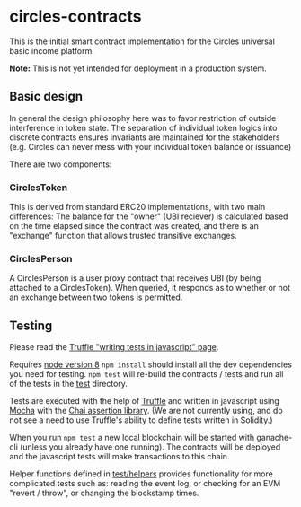 # circles-contracts

This is the initial smart contract implementation for the Circles universal basic income platform.

**Note:** This is not yet intended for deployment in a production system.

## Basic design

In general the design philosophy here was to favor restriction of outside interference in token state. The separation of individual token logics into discrete contracts ensures invariants are maintained for the stakeholders (e.g. Circles can never mess with your individual token balance or issuance)

There are two components:

### CirclesToken

This is derived from standard ERC20 implementations, with two main differences: The balance for the "owner" (UBI reciever) is calculated based on the time elapsed since the contract was created, and there is an "exchange" function that allows trusted transitive exchanges.

### CirclesPerson

A CirclesPerson is a user proxy contract that receives UBI (by being attached to a CirclesToken). When queried, it responds as to whether or not an exchange between two tokens is permitted.

## Testing
Please read the [Truffle "writing tests in javascript" page](https://github.com/CirclesUBI/circles-contracts/tree/master/test/helpers).

Requires [node version 8](https://nodejs.org/en/download/)
`npm install` should install all the dev dependencies you need for testing.
`npm test` will re-build the contracts / tests and run all of the tests in the [test](test) directory.

Tests are executed with the help of [Truffle](https://truffleframework.com/docs/truffle/testing/writing-tests-in-javascript) and written in javascript using [Mocha](https://mochajs.org/) with the [Chai assertion library](https://www.chaijs.com/). (We are not currently using, and do not see a need to use Truffle's ability to define tests written in Solidity.)

When you run `npm test` a new local blockchain will be started with ganache-cli (unless you already have one running). The contracts will be deployed and the javascript tests will make transactions to this chain.

Helper functions defined in [test/helpers](test/helpers) provides functionality for more complicated tests such as: reading the event log, or checking for an EVM "revert / throw", or changing the blockstamp times.
